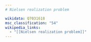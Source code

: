 ```yaml
---
# Nielsen realization problem

wikidata: Q7031618
msc_classification: "54"
wikipedia_links:
  - "[[Nielsen realization problem]]"
---
```

